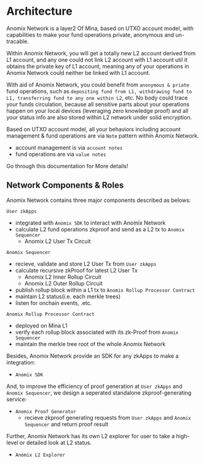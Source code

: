 # Architecture
Anomix Network is a layer2 Of Mina, based on UTXO account model, with capabilities to make your fund operations private, anonymous and un-tracable.

Within Anomix Network, you will get a totally new L2 account derived from L1 account, and any one could not link L2 account with L1 account util it obtains the private key of L1 account, meaning any of your operations in Anomix Network could neither be linked with L1 account.

With aid of Anomix Network, you could benefit from `anonymous & priate` fund operations, such as `depositing fund from L1, withdrawing fund to L1, transferring fund to any one within L2`, etc. No body could trace your funds circulation, because all sensitive parts about your operations happen on your local devices (leveraging zero knowledge proof) and all your status info are also stored within L2 network under solid encryption.

Based on UTXO account model, all your behaviors including account management & fund operations are via `Note` pattern within Anomix Network. 
* account management is via `account notes`
* fund operations are via `value notes`

Go through this documentation for More details!

## Network Components & Roles
Anomix Network contains three major components described as belows:

`User zkApps`
* integrated with `Anomix SDK` to interact with Anomix Network
* calculate L2 fund operations zkproof and send as a L2 tx to `Anomix Sequencer`
  * Anomix L2 User Tx Circuit

`Anomix Sequencer`
* recieve, validate and store L2 User Tx from `User zkApps`
* calculate recursive zkProof for latest L2 User Tx
  * Anomix L2 Inner Rollup Circuit
  * Anomix L2 Outer Rollup Circuit
* publish rollup block within a L1 tx to `Anomix Rollup Processor Contract`
* maintain L2 status(i.e. each merkle trees)
* listen for onchain events, .etc.

`Anomix Rollup Processor Contract`
* deployed on Mina L1
* verify each rollup block associated with its zk-Proof from `Anomix Sequencer`
* maintain the merkle tree root of the whole Anomix Network

Besides, Anomix Network provide an SDK for any zkApps to make a integration:
* `Anomix SDK`

And, to improve the efficiency of proof generation at `User zkApps` and `Anomix Sequencer`, we design a seperated standalone zkproof-generating service:
* `Anomix Proof Generator`
  * recieve zkproof generating requests from `User zkApps` and `Anomix Sequencer` and return proof result

Further, Anomix Network has its own L2 explorer for user to take a high-level or detailed look at L2 status.
* `Anomix L2 Explorer`

